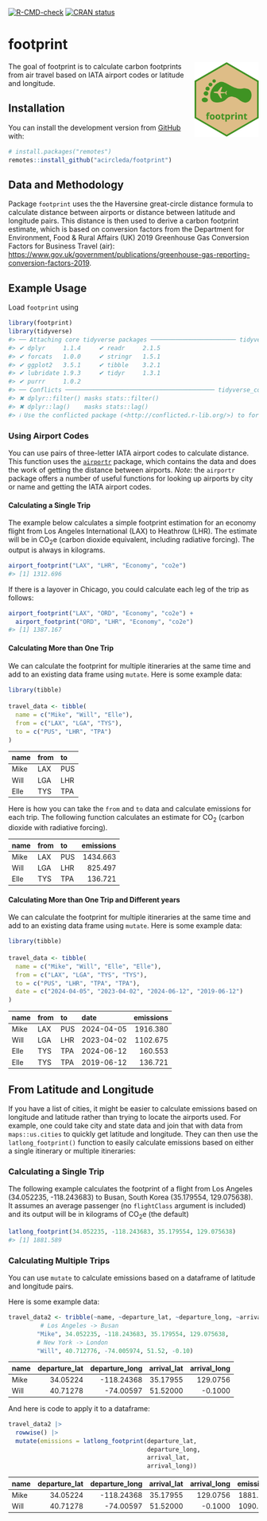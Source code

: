 
<!-- README.md is generated from README.Rmd. Please edit that file -->
<!-- badges: start -->

[![R-CMD-check](https://github.com/acircleda/footprint/workflows/R-CMD-check/badge.svg)](https://github.com/acircleda/footprint/actions)
[![CRAN
status](https://www.r-pkg.org/badges/version/footprint)](https://CRAN.R-project.org/package=footprint)
<!-- badges: end -->

# footprint

<img src="man/figures/footprint_hex.png" align="right" height=150/>

The goal of footprint is to calculate carbon footprints from air travel
based on IATA airport codes or latitude and longitude.

## Installation

You can install the development version from
[GitHub](https://github.com/) with:

``` r
# install.packages("remotes")
remotes::install_github("acircleda/footprint")
```

## Data and Methodology

Package `footprint` uses the the Haversine great-circle distance formula
to calculate distance between airports or distance between latitude and
longitude pairs. This distance is then used to derive a carbon footprint
estimate, which is based on conversion factors from the Department for
Environment, Food & Rural Affairs (UK) 2019 Greenhouse Gas Conversion
Factors for Business Travel (air):
<https://www.gov.uk/government/publications/greenhouse-gas-reporting-conversion-factors-2019>.

## Example Usage

Load `footprint` using

``` r
library(footprint)
library(tidyverse)
#> ── Attaching core tidyverse packages ──────────────────────── tidyverse 2.0.0 ──
#> ✔ dplyr     1.1.4     ✔ readr     2.1.5
#> ✔ forcats   1.0.0     ✔ stringr   1.5.1
#> ✔ ggplot2   3.5.1     ✔ tibble    3.2.1
#> ✔ lubridate 1.9.3     ✔ tidyr     1.3.1
#> ✔ purrr     1.0.2     
#> ── Conflicts ────────────────────────────────────────── tidyverse_conflicts() ──
#> ✖ dplyr::filter() masks stats::filter()
#> ✖ dplyr::lag()    masks stats::lag()
#> ℹ Use the conflicted package (<http://conflicted.r-lib.org/>) to force all conflicts to become errors
```

### Using Airport Codes

You can use pairs of three-letter IATA airport codes to calculate
distance. This function uses the
[`airportr`](https://github.com/dshkol/airportr) package, which contains
the data and does the work of getting the distance between airports.
*Note*: the `airportr` package offers a number of useful functions for
looking up airports by city or name and getting the IATA airport codes.

#### Calculating a Single Trip

The example below calculates a simple footprint estimation for an
economy flight from Los Angeles International (LAX) to Heathrow (LHR).
The estimate will be in CO<sub>2</sub>e (carbon dioxide equivalent,
including radiative forcing). The output is always in kilograms.

``` r
airport_footprint("LAX", "LHR", "Economy", "co2e")
#> [1] 1312.696
```

If there is a layover in Chicago, you could calculate each leg of the
trip as follows:

``` r
airport_footprint("LAX", "ORD", "Economy", "co2e") + 
  airport_footprint("ORD", "LHR", "Economy", "co2e")
#> [1] 1387.167
```

#### Calculating More than One Trip

We can calculate the footprint for multiple itineraries at the same time
and add to an existing data frame using `mutate`. Here is some example
data:

``` r
library(tibble)

travel_data <- tibble(
  name = c("Mike", "Will", "Elle"),
  from = c("LAX", "LGA", "TYS"),
  to = c("PUS", "LHR", "TPA")
)
```

| name | from | to  |
|:-----|:-----|:----|
| Mike | LAX  | PUS |
| Will | LGA  | LHR |
| Elle | TYS  | TPA |

Here is how you can take the `from` and `to` data and calculate
emissions for each trip. The following function calculates an estimate
for CO<sub>2</sub> (carbon dioxide with radiative forcing).

| name | from | to  | emissions |
|:-----|:-----|:----|----------:|
| Mike | LAX  | PUS |  1434.663 |
| Will | LGA  | LHR |   825.497 |
| Elle | TYS  | TPA |   136.721 |

#### Calculating More than One Trip and Different years

We can calculate the footprint for multiple itineraries at the same time
and add to an existing data frame using `mutate`. Here is some example
data:

``` r
library(tibble)

travel_data <- tibble(
  name = c("Mike", "Will", "Elle", "Elle"),
  from = c("LAX", "LGA", "TYS", "TYS"),
  to = c("PUS", "LHR", "TPA", "TPA"),
  date = c("2024-04-05", "2023-04-02", "2024-06-12", "2019-06-12")
)
```

| name | from | to  | date       | emissions |
|:-----|:-----|:----|:-----------|----------:|
| Mike | LAX  | PUS | 2024-04-05 |  1916.380 |
| Will | LGA  | LHR | 2023-04-02 |  1102.675 |
| Elle | TYS  | TPA | 2024-06-12 |   160.553 |
| Elle | TYS  | TPA | 2019-06-12 |   136.721 |

## From Latitude and Longitude

If you have a list of cities, it might be easier to calculate emissions
based on longitude and latitude rather than trying to locate the
airports used. For example, one could take city and state data and join
that with data from `maps::us.cities` to quickly get latitude and
longitude. They can then use the `latlong_footprint()` function to
easily calculate emissions based on either a single itinerary or
multiple itineraries:

### Calculating a Single Trip

The following example calculates the footprint of a flight from Los
Angeles (34.052235, -118.243683) to Busan, South Korea (35.179554,
129.075638). It assumes an average passenger (no `flightClass` argument
is included) and its output will be in kilograms of CO<sub>2</sub>e (the
default)

``` r
latlong_footprint(34.052235, -118.243683, 35.179554, 129.075638)
#> [1] 1881.589
```

### Calculating Multiple Trips

You can use `mutate` to calculate emissions based on a dataframe of
latitude and longitude pairs.

Here is some example data:

``` r
travel_data2 <- tribble(~name, ~departure_lat, ~departure_long, ~arrival_lat, ~arrival_long,
         # Los Angeles -> Busan
        "Mike", 34.052235, -118.243683, 35.179554, 129.075638,
        # New York -> London
        "Will", 40.712776, -74.005974, 51.52, -0.10)
```

| name | departure_lat | departure_long | arrival_lat | arrival_long |
|:-----|--------------:|---------------:|------------:|-------------:|
| Mike |      34.05224 |     -118.24368 |    35.17955 |     129.0756 |
| Will |      40.71278 |      -74.00597 |    51.52000 |      -0.1000 |

And here is code to apply it to a dataframe:

``` r
travel_data2 |>
  rowwise() |>
  mutate(emissions = latlong_footprint(departure_lat,
                                       departure_long,
                                       arrival_lat,
                                       arrival_long))
```

| name | departure_lat | departure_long | arrival_lat | arrival_long | emissions |
|:-----|--------------:|---------------:|------------:|-------------:|----------:|
| Mike |      34.05224 |     -118.24368 |    35.17955 |     129.0756 |  1881.589 |
| Will |      40.71278 |      -74.00597 |    51.52000 |      -0.1000 |  1090.260 |
